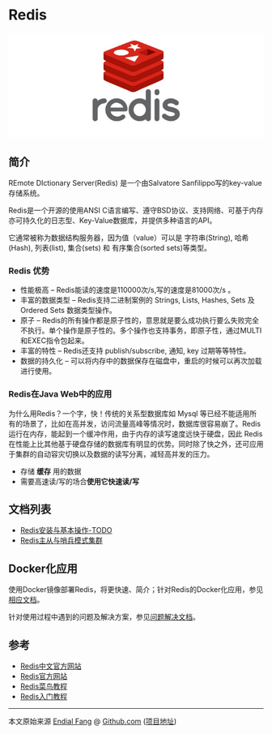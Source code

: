 # Redis

![Redis Logo](img/redis-logo_1200x500.jpg)



## 简介

REmote DIctionary Server(Redis) 是一个由Salvatore Sanfilippo写的key-value存储系统。

Redis是一个开源的使用ANSI C语言编写、遵守BSD协议、支持网络、可基于内存亦可持久化的日志型、Key-Value数据库，并提供多种语言的API。

它通常被称为数据结构服务器，因为值（value）可以是 字符串(String), 哈希(Hash), 列表(list), 集合(sets) 和 有序集合(sorted sets)等类型。



### Redis 优势

- 性能极高 – Redis能读的速度是110000次/s,写的速度是81000次/s 。
- 丰富的数据类型 – Redis支持二进制案例的 Strings, Lists, Hashes, Sets 及 Ordered Sets 数据类型操作。
- 原子 – Redis的所有操作都是原子性的，意思就是要么成功执行要么失败完全不执行。单个操作是原子性的。多个操作也支持事务，即原子性，通过MULTI和EXEC指令包起来。
- 丰富的特性 – Redis还支持 publish/subscribe, 通知, key 过期等等特性。
- 数据的持久化 – 可以将内存中的数据保存在磁盘中，重启的时候可以再次加载进行使用。



### Redis在Java Web中的应用

为什么用Redis？一个字，快！传统的关系型数据库如 Mysql 等已经不能适用所有的场景了，比如在高并发，访问流量高峰等情况时，数据库很容易崩了。Redis 运行在内存，能起到一个缓冲作用，由于内存的读写速度远快于硬盘，因此 Redis 在性能上比其他基于硬盘存储的数据库有明显的优势。同时除了快之外，还可应用于集群的自动容灾切换以及数据的读写分离，减轻高并发的压力。

- 存储 **缓存** 用的数据
- 需要高速读/写的场合**使用它快速读/写**



## 文档列表

- [Redis安装与基本操作-TODO](./Redis安装与基本操作.md)
- [Redis主从与哨兵模式集群](./Redis主从与哨兵模式集群.md)



## Docker化应用

使用Docker镜像部署Redis，将更快速、简介；针对Redis的Docker化应用，参见[相应文档](../../10-服务器运维/10.Docker/README.md)。

针对使用过程中遇到的问题及解决方案，参见[问题解决文档](./Redis问题及解决.md)。



## 参考

- [Redis中文官方网站](http://www.redis.cn)
- [Redis官方网站](http://www.redis.io)
- [Redis菜鸟教程](https://www.runoob.com/redis/redis-tutorial.html)
- [Redis入门教程](https://zhuanlan.zhihu.com/p/37982685)



----

本文原始来源 [Endial Fang](https://github.com/endial) @ [Github.com](https://github.com) ([项目地址](https://github.com/endial/studylife.git))


